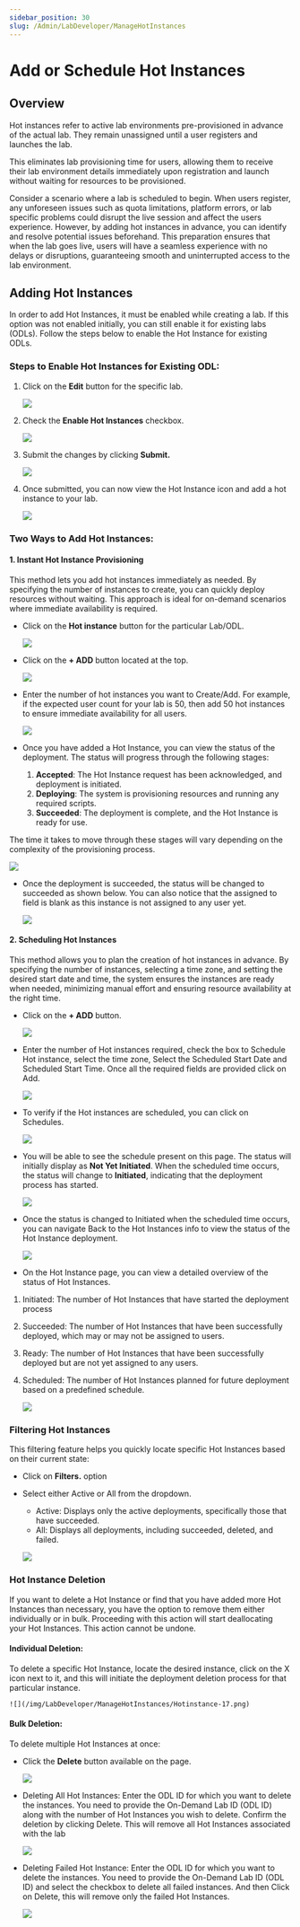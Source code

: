 ```yaml
---
sidebar_position: 30
slug: /Admin/LabDeveloper/ManageHotInstances
---
```


# Add or Schedule Hot Instances

## Overview

Hot instances refer to active lab environments pre-provisioned in advance of the actual lab. They remain unassigned until a user registers and launches the lab. 

This eliminates lab provisioning time for users, allowing them to receive their lab environment details immediately upon registration and launch without waiting for resources to be provisioned. 

Consider a scenario where a lab is scheduled to begin. When users register, any unforeseen issues such as quota limitations, platform errors, or lab specific problems could disrupt the live session and affect the users experience. However, by  adding hot instances in advance, you can identify and resolve potential issues beforehand. This preparation ensures that when the lab goes live, users will have a seamless experience with no delays or disruptions, guaranteeing smooth and uninterrupted access to the lab environment. 


## Adding Hot Instances

In order to add Hot Instances, it must be enabled while creating a lab. If this option was not enabled initially, you can still enable it for existing labs (ODLs). Follow the steps below to enable the Hot Instance for existing ODLs.  

### Steps to Enable Hot Instances for Existing ODL:
1. Click on the **Edit** button for the specific lab.

   ![](/img/LabDeveloper/ManageHotInstances/Hotinstance-1.png)

2. Check the **Enable Hot Instances** checkbox. 

   ![](/img/LabDeveloper/ManageHotInstances/Hotinstance-2.png)

3. Submit the changes by clicking **Submit.** 

    ![](/img/LabDeveloper/ManageHotInstances/Hotinstance-3.png)

4. Once submitted, you can now view the Hot Instance icon and add a hot instance to your lab. 

   ![](/img/LabDeveloper/ManageHotInstances/Hotinstance-4.png)

### Two Ways to Add Hot Instances:

#### 1. Instant Hot Instance Provisioning
This method lets you add hot instances immediately as needed. By specifying the number of instances to create, you can quickly deploy resources without waiting. This approach is ideal for on-demand scenarios where immediate availability is required.

- Click on the **Hot instance** button for the particular Lab/ODL.   

   ![](/img/LabDeveloper/ManageHotInstances/Hotinstance-5.png)

- Click on the **+ ADD** button located at the top. 

   ![](/img/LabDeveloper/ManageHotInstances/Hotinstance-6.png) 

- Enter the number of hot instances you want to Create/Add. For example, if the expected user count for your lab is 50, then add 50 hot instances to ensure immediate availability for all users. 

   ![](/img/LabDeveloper/ManageHotInstances/Hotinstance-7.png)

- Once you have added a Hot Instance, you can view the status of the deployment. The status will progress through the following stages:
  1. **Accepted**: The Hot Instance request has been acknowledged, and deployment is initiated.
  2. **Deploying**: The system is provisioning resources and running any required scripts.
  3. **Succeeded**: The deployment is complete, and the Hot Instance is ready for use.

The time it takes to move through these stages will vary depending on the complexity of the provisioning process. 

   ![](/img/LabDeveloper/ManageHotInstances/Hotinstance-8.png)

- Once the deployment is succeeded, the status will be changed to succeeded as shown below. You can also notice that the assigned to field is blank as this instance is not assigned to any user yet. 

    ![](/img/LabDeveloper/ManageHotInstances/Hotinstance-9.png)

#### 2. Scheduling Hot Instances
This method allows you to plan the creation of hot instances in advance. By specifying the number of instances, selecting a time zone, and setting the desired start date and time, the system ensures the instances are ready when needed, minimizing manual effort and ensuring resource availability at the right time.

- Click on the **+ ADD** button.  

    ![](/img/LabDeveloper/ManageHotInstances/Hotinstance-10.png)

- Enter the number of Hot instances required, check the box to Schedule Hot instance, select the time zone, Select the Scheduled Start Date and Scheduled Start Time. Once all the required fields are provided click on Add. 

    ![](/img/LabDeveloper/ManageHotInstances/Hotinstance-11.png)

- To verify if the Hot instances are scheduled, you can click on Schedules. 

    ![](/img/LabDeveloper/ManageHotInstances/Hotinstance-12.png)

- You will be able to see the schedule present on this page. The status will initially display as **Not Yet Initiated**. When the scheduled time occurs, the status will change to **Initiated**, indicating that the deployment process has started. 

    ![](/img/LabDeveloper/ManageHotInstances/Hotinstance-13.png) 

- Once the status is changed to Initiated when the scheduled time occurs, you can navigate Back to the Hot Instances info to view the status of the Hot Instance deployment. 

    ![](/img/LabDeveloper/ManageHotInstances/Hotinstance-14.png)

- On the Hot Instance page, you can view a detailed overview of the status of Hot Instances. 
1. Initiated: The number of Hot Instances that have started the deployment process
2. Succeeded: The number of Hot Instances that have been successfully deployed, which may or may not be assigned to users.
3. Ready: The number of Hot Instances that have been successfully deployed but are not yet assigned to any users.
4. Scheduled: The number of Hot Instances planned for future deployment based on a predefined schedule. 

    ![](/img/LabDeveloper/ManageHotInstances/Hotinstance-15.png)
 

### Filtering Hot Instances

This filtering feature helps you quickly locate specific Hot Instances based on their current state:
- Click on **Filters.** option
- Select either Active or All from the dropdown.  

    - Active: Displays only the active deployments, specifically those that have succeeded.
    - All: Displays all deployments, including succeeded, deleted, and failed. 

    ![](/img/LabDeveloper/ManageHotInstances/Hotinstance-16.png)


### Hot Instance Deletion
If you want to delete a Hot Instance or find that you have added more Hot Instances than necessary, you have the option to remove them either individually or in bulk. Proceeding with this action will start deallocating your Hot Instances. This action cannot be undone.

#### Individual Deletion:
To delete a specific Hot Instance, locate the desired instance, click on the X icon next to it, and this will initiate the deployment deletion process for that particular instance. 

    ![](/img/LabDeveloper/ManageHotInstances/Hotinstance-17.png)

#### Bulk Deletion:

To delete multiple Hot Instances at once:
- Click the **Delete** button available on the page.  

    ![](/img/LabDeveloper/ManageHotInstances/Hotinstance-18.png)

- Deleting All Hot Instances: Enter the ODL ID for which you want to delete the instances. You need to provide the On-Demand Lab ID (ODL ID) along with the number of Hot Instances you wish to delete. Confirm the deletion by clicking Delete. This will remove all Hot Instances associated with the lab 

    ![](/img/LabDeveloper/ManageHotInstances/Hotinstance-19.png) 

- Deleting Failed Hot Instance: Enter the ODL ID for which you want to delete the instances. You need to provide the On-Demand Lab ID (ODL ID) and select the checkbox to delete all failed instances. And then Click on Delete,  this will remove only the failed Hot Instances. 

    ![](/img/LabDeveloper/ManageHotInstances/Hotinstance-20.png)
